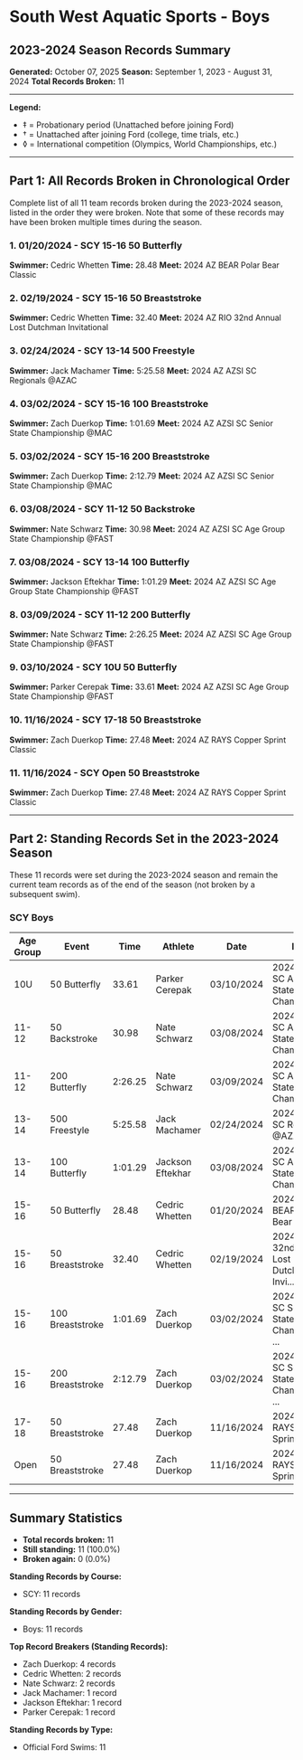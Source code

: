 # South West Aquatic Sports - Boys
## 2023-2024 Season Records Summary

**Generated:** October 07, 2025
**Season:** September 1, 2023 - August 31, 2024
**Total Records Broken:** 11

---

**Legend:**
- ‡ = Probationary period (Unattached before joining Ford)
- † = Unattached after joining Ford (college, time trials, etc.)
- ◊ = International competition (Olympics, World Championships, etc.)

---

## Part 1: All Records Broken in Chronological Order

Complete list of all 11 team records broken during the 2023-2024 season,
listed in the order they were broken. Note that some of these records may have
been broken multiple times during the season.

### 1. 01/20/2024 - SCY 15-16 50 Butterfly

**Swimmer:** Cedric Whetten
**Time:** 28.48
**Meet:** 2024 AZ BEAR Polar Bear Classic

### 2. 02/19/2024 - SCY 15-16 50 Breaststroke

**Swimmer:** Cedric Whetten
**Time:** 32.40
**Meet:** 2024 AZ RIO 32nd Annual Lost Dutchman Invitational

### 3. 02/24/2024 - SCY 13-14 500 Freestyle

**Swimmer:** Jack Machamer
**Time:** 5:25.58
**Meet:** 2024 AZ AZSI SC Regionals @AZAC

### 4. 03/02/2024 - SCY 15-16 100 Breaststroke

**Swimmer:** Zach Duerkop
**Time:** 1:01.69
**Meet:** 2024 AZ AZSI SC Senior State Championship @MAC

### 5. 03/02/2024 - SCY 15-16 200 Breaststroke

**Swimmer:** Zach Duerkop
**Time:** 2:12.79
**Meet:** 2024 AZ AZSI SC Senior State Championship @MAC

### 6. 03/08/2024 - SCY 11-12 50 Backstroke

**Swimmer:** Nate Schwarz
**Time:** 30.98
**Meet:** 2024 AZ AZSI SC Age Group State Championship @FAST

### 7. 03/08/2024 - SCY 13-14 100 Butterfly

**Swimmer:** Jackson Eftekhar
**Time:** 1:01.29
**Meet:** 2024 AZ AZSI SC Age Group State Championship @FAST

### 8. 03/09/2024 - SCY 11-12 200 Butterfly

**Swimmer:** Nate Schwarz
**Time:** 2:26.25
**Meet:** 2024 AZ AZSI SC Age Group State Championship @FAST

### 9. 03/10/2024 - SCY 10U 50 Butterfly

**Swimmer:** Parker Cerepak
**Time:** 33.61
**Meet:** 2024 AZ AZSI SC Age Group State Championship @FAST

### 10. 11/16/2024 - SCY 17-18 50 Breaststroke

**Swimmer:** Zach Duerkop
**Time:** 27.48
**Meet:** 2024 AZ RAYS Copper Sprint Classic

### 11. 11/16/2024 - SCY Open 50 Breaststroke

**Swimmer:** Zach Duerkop
**Time:** 27.48
**Meet:** 2024 AZ RAYS Copper Sprint Classic

---

## Part 2: Standing Records Set in the 2023-2024 Season

These 11 records were set during the 2023-2024 season and remain
the current team records as of the end of the season (not broken by a subsequent swim).

### SCY Boys

| Age Group | Event | Time | Athlete | Date | Meet |
|-----------|-------|------|---------|------|------|
| 10U | 50 Butterfly | 33.61 | Parker Cerepak | 03/10/2024 | 2024 AZ AZSI SC Age Group State Championsh... |
| 11-12 | 50 Backstroke | 30.98 | Nate Schwarz | 03/08/2024 | 2024 AZ AZSI SC Age Group State Championsh... |
| 11-12 | 200 Butterfly | 2:26.25 | Nate Schwarz | 03/09/2024 | 2024 AZ AZSI SC Age Group State Championsh... |
| 13-14 | 500 Freestyle | 5:25.58 | Jack Machamer | 02/24/2024 | 2024 AZ AZSI SC Regionals @AZAC |
| 13-14 | 100 Butterfly | 1:01.29 | Jackson Eftekhar | 03/08/2024 | 2024 AZ AZSI SC Age Group State Championsh... |
| 15-16 | 50 Butterfly | 28.48 | Cedric Whetten | 01/20/2024 | 2024 AZ BEAR Polar Bear Classic |
| 15-16 | 50 Breaststroke | 32.40 | Cedric Whetten | 02/19/2024 | 2024 AZ RIO 32nd Annual Lost Dutchman Invi... |
| 15-16 | 100 Breaststroke | 1:01.69 | Zach Duerkop | 03/02/2024 | 2024 AZ AZSI SC Senior State Championship ... |
| 15-16 | 200 Breaststroke | 2:12.79 | Zach Duerkop | 03/02/2024 | 2024 AZ AZSI SC Senior State Championship ... |
| 17-18 | 50 Breaststroke | 27.48 | Zach Duerkop | 11/16/2024 | 2024 AZ RAYS Copper Sprint Classic |
| Open | 50 Breaststroke | 27.48 | Zach Duerkop | 11/16/2024 | 2024 AZ RAYS Copper Sprint Classic |


---

## Summary Statistics

- **Total records broken:** 11
- **Still standing:** 11 (100.0%)
- **Broken again:** 0 (0.0%)

**Standing Records by Course:**
- SCY: 11 records

**Standing Records by Gender:**
- Boys: 11 records

**Top Record Breakers (Standing Records):**
- Zach Duerkop: 4 records
- Cedric Whetten: 2 records
- Nate Schwarz: 2 records
- Jack Machamer: 1 record
- Jackson Eftekhar: 1 record
- Parker Cerepak: 1 record

**Standing Records by Type:**
- Official Ford Swims: 11

